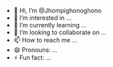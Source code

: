 - 👋 Hi, I’m @Jhompighonoghono
- 👀 I’m interested in ...
- 🌱 I’m currently learning ...
- 💞️ I’m looking to collaborate on ...
- 📫 How to reach me ...
- 😄 Pronouns: ...
- ⚡ Fun fact: ...

<!---
Jhompighonoghono/Jhompighonoghono is a ✨ special ✨ repository because its `README.md` (this file) appears on your GitHub profile.
You can click the Preview link to take a look at your changes.
--->
